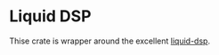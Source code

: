 # Liquid DSP

Thise crate is wrapper around the excellent [liquid-dsp].


<!-- Links -->

[liquid-dsp]: https://liquidsdr.org

